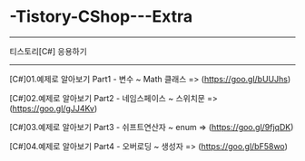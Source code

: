 # -Tistory-CShop---Extra

-----------------------------------


티스토리[C#] 응용하기

-----------------------------------

[C#]01.예제로 알아보기 Part1 - 변수 ~ Math 클래스 => (https://goo.gl/bUUJhs)

[C#]02.예제로 알아보기 Part2 - 네임스페이스 ~ 스위치문 => (https://goo.gl/gJJ4Kv)

[C#]03.예제로 알아보기 Part3 - 쉬프트연산자 ~ enum => (https://goo.gl/9fjqDK)

[C#]04.예제로 알아보기 Part4 - 오버로딩 ~ 생성자 => (https://goo.gl/bF58wo)
